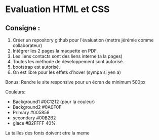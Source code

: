 # Evaluation HTML et CSS

## Consigne :
1. Créer un repository github pour l'évaluation (mettre jérémie comme collaborateur)
2. Intégrer les 2 pages la maquette en PDF.
3. Les liens contacts sont des liens interne (a la pages)
4. Toutes les méthode de développement sont autorisé.
5. bootstrap est autorisé.
6. On est libre pour les effets d'hover (sympa si yen a)

Bonus: Rendre le site responsive pour un écran de minimum 500px


Couleurs:
- Background1 #0C1212 (pour la couleur)
- Background2 #0A0F0F
- Primary  #005858
- secondary #00B2B2
- glace #B2FFFF 40%

La tailles des fonts doivent etre la meme